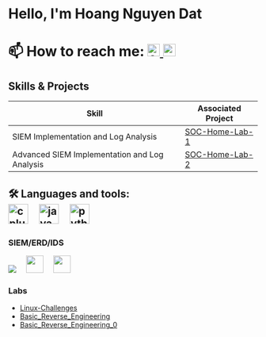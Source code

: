 # Hello, I'm Hoang Nguyen Dat


<h1 align="left" >📫 How to reach me:

  <a href="https://www.facebook.com/dathn.2510" target="blank">
    <img src="https://img.shields.io/static/v1?message=Facebook&logo=facebook&label=&color=1877F2&logoColor=white&labelColor=&style=for-the-badge" height="25" alt="facebook logo"  />
  </a>
  <a href="mailto:dathn.2514@gmail.com" target="blank">
    <img src="https://img.shields.io/static/v1?message=Gmail&logo=gmail&label=&color=D14836&logoColor=white&labelColor=&style=for-the-badge" height="25" alt="gmail logo"  />
  </a>
</h1>

## Skills & Projects

| Skill                                         | Associated Project         |
|-----------------------------------------------|----------------------------|
| SIEM Implementation and Log Analysis          | <a href="https://github.com/radd254/SOC-Home-Lab-1">SOC-Home-Lab-1</a>|
| Advanced SIEM Implementation and Log Analysis  | <a href="https://github.com/radd254/SOC-Home-Lab-2">SOC-Home-Lab-2</a>|



<h2 align="left">
  🛠 Languages and tools:
  
<div align="left">
  <img src="https://cdn.jsdelivr.net/gh/devicons/devicon/icons/cplusplus/cplusplus-original.svg" height="40" alt="cplusplus logo"  />
  <img width="12" />
  <img src="https://cdn.jsdelivr.net/gh/devicons/devicon/icons/java/java-original.svg" height="40" alt="java logo"  />
  <img width="12" />
  <img src="https://cdn.jsdelivr.net/gh/devicons/devicon/icons/python/python-original.svg" height="40" alt="python logo"  />
</div>


### SIEM/ERD/IDS 
<div>
  <img src="https://img.shields.io/badge/-Splunk-000000?&style=for-the-badge&logo=Splunk&logoColor=white" />
  <img width="12" />
  <img src="https://www.ossec.net/wp-content/uploads/2019/01/ossec_logo_2.png" height="35"  />
  <img width="12" />
  <img src="https://wazuh.com/wp-content/themes/wazuh-v3/assets/images/trademark-and-brand-policy/Wazuh-logo-dark-backgroud.png" height="35"  />
</div>




### Labs
- <a href="https://github.com/radd254/Basic_Linux_Challenges">Linux-Challenges</a>
- <a href="https://github.com/radd254/Basic_Reverse_Engineering">Basic_Reverse_Engineering</a>
- <a href="https://github.com/radd254/Basic_Reverse_Engineering_0">Basic_Reverse_Engineering_0</a>

